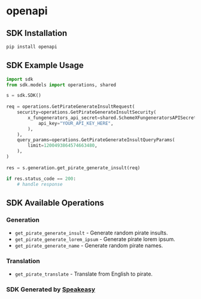 # openapi

<!-- Start SDK Installation -->
## SDK Installation

```bash
pip install openapi
```
<!-- End SDK Installation -->

## SDK Example Usage
<!-- Start SDK Example Usage -->
```python
import sdk
from sdk.models import operations, shared

s = sdk.SDK()
    
req = operations.GetPirateGenerateInsultRequest(
    security=operations.GetPirateGenerateInsultSecurity(
        x_fungenerators_api_secret=shared.SchemeXFungeneratorsAPISecret(
            api_key="YOUR_API_KEY_HERE",
        ),
    ),
    query_params=operations.GetPirateGenerateInsultQueryParams(
        limit=1200493864574663480,
    ),
)
    
res = s.generation.get_pirate_generate_insult(req)

if res.status_code == 200:
    # handle response
```
<!-- End SDK Example Usage -->

<!-- Start SDK Available Operations -->
## SDK Available Operations

### Generation

* `get_pirate_generate_insult` - Generate random pirate insults.
* `get_pirate_generate_lorem_ipsum` - Generate pirate lorem ipsum.
* `get_pirate_generate_name` - Generate random pirate names.

### Translation

* `get_pirate_translate` - Translate from English to pirate.

<!-- End SDK Available Operations -->

### SDK Generated by [Speakeasy](https://docs.speakeasyapi.dev/docs/using-speakeasy/client-sdks)
